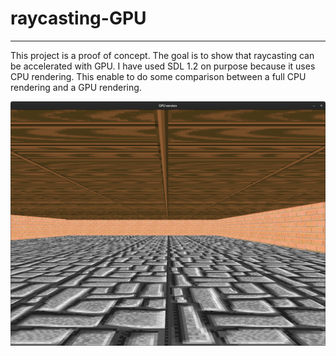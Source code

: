 # raycasting-GPU
---

This project is a proof of concept. The goal is to show that raycasting can be accelerated with GPU.
I have used SDL 1.2 on purpose because it uses CPU rendering.
This enable to do some comparison between a full CPU rendering and a GPU rendering.

![screenshot](screenshot.png)
